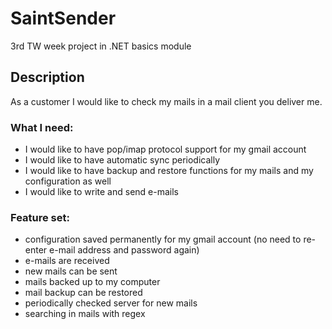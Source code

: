 # SaintSender
3rd TW week project in .NET basics module

## Description
As a customer I would like to check my mails in a mail client you deliver me.
### What I need:
* I would like to have pop/imap protocol support for my gmail account
* I would like to have automatic sync periodically
* I would like to have backup and restore functions for my mails and my configuration as well
* I would like to write and send e-mails


### Feature set:
* configuration saved permanently for my gmail account (no need to re-enter e-mail address and password again)
* e-mails are received
* new mails can be sent
* mails backed up to my computer
* mail backup can be restored
* periodically checked server for new mails
* searching in mails with regex
